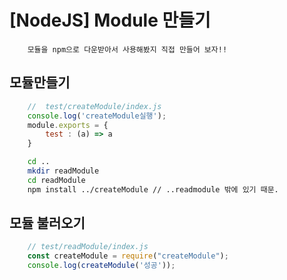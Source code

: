 # [NodeJS] Module 만들기

```
    모듈을 npm으로 다운받아서 사용해봤지 직접 만들어 보자!!
```

## 모듈만들기
```js
    //  test/createModule/index.js
    console.log('createModule실행');
    module.exports = {
        test : (a) => a
    }
```
```bash
    cd ..
    mkdir readModule
    cd readModule
    npm install ../createModule // ..readmodule 밖에 있기 때문.
```

## 모듈 불러오기
```js
    // test/readModule/index.js
    const createModule = require("createModule");
    console.log(createModule('성공'));
```
